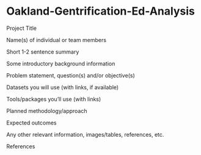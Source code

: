 # Oakland-Gentrification-Ed-Analysis

Project Title

Name(s) of individual or team members

Short 1-2 sentence summary

Some introductory background information

Problem statement, question(s) and/or objective(s)

Datasets you will use (with links, if available)

Tools/packages you’ll use (with links)

Planned methodology/approach

Expected outcomes

Any other relevant information, images/tables, references, etc.

References
